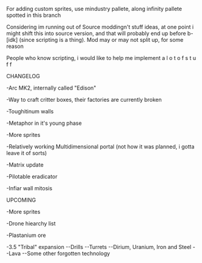 
For adding custom sprites, use mindustry pallete, along infinity pallete spotted in this branch

Considering im running out of Source moddingn't stuff ideas, at one point i might shift this into source version, and that will probably end up before b-[idk] (since scripting is a thing). Mod may or may not split up, for some reason

People who know scripting, i would like to help me implement a l o t o f s t u f f

CHANGELOG
 
 -Arc MK2, internally called "Edison"
 
 -Way to craft critter boxes, their factories are currently broken

-Toughitinum walls

-Metaphor in it's young phase

-More sprites

-Relatively working Multidimensional portal (not how it was planned, i gotta leave it of sorts)

-Matrix update

-Pilotable eradicator

-Infiar wall mitosis

UPCOMING

-More sprites

-Drone hiearchy list

-Plastanium ore

-3.5 "Tribal" expansion
--Drills
--Turrets
--Dirium, Uranium, Iron and Steel
--Lava
--Some other forgotten technology
